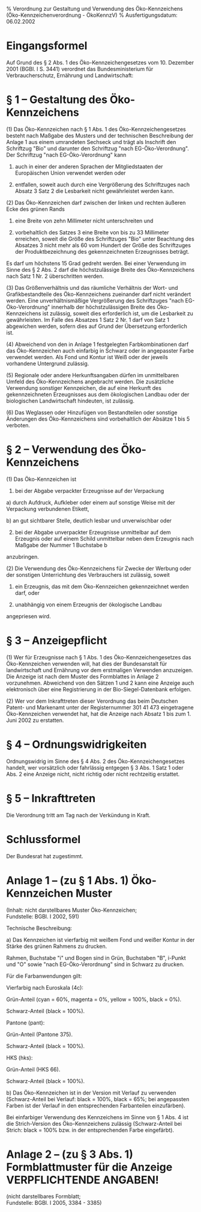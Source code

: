 % Verordnung zur Gestaltung und Verwendung des Öko-Kennzeichens  (Öko-Kennzeichenverordnung - ÖkoKennzV)
% Ausfertigungsdatum: 06.02.2002
 
# Eingangsformel

Auf Grund des § 2 Abs. 1 des Öko-Kennzeichengesetzes vom 10. Dezember 2001 (BGBl. I S. 3441) verordnet das Bundesministerium für Verbraucherschutz, Ernährung und Landwirtschaft:

# § 1 – Gestaltung des Öko-Kennzeichens

(1) Das Öko-Kennzeichen nach § 1 Abs. 1 des Öko-Kennzeichengesetzes besteht nach Maßgabe des Musters und der technischen Beschreibung der Anlage 1 aus einem umrandeten Sechseck und trägt als Inschrift den Schriftzug "Bio" und darunter den Schriftzug "nach EG-Öko-Verordnung". Der Schriftzug "nach EG-Öko-Verordnung" kann

1. auch in einer der anderen Sprachen der Mitgliedstaaten der Europäischen Union verwendet werden oder

2. entfallen, soweit auch durch eine Vergrößerung des Schriftzuges nach Absatz 3 Satz 2 die Lesbarkeit nicht gewährleistet werden kann.

(2) Das Öko-Kennzeichen darf zwischen der linken und rechten äußeren Ecke des grünen Rands

1. eine Breite von zehn Millimeter nicht unterschreiten und

2. vorbehaltlich des Satzes 3 eine Breite von bis zu 33 Millimeter erreichen, soweit die Größe des Schriftzuges "Bio" unter Beachtung des Absatzes 3 nicht mehr als 60 vom Hundert der Größe des Schriftzuges der Produktbezeichnung des gekennzeichneten Erzeugnisses beträgt.

Es darf um höchstens 15 Grad gedreht werden. Bei einer Verwendung im Sinne des § 2 Abs. 2 darf die höchstzulässige Breite des Öko-Kennzeichens nach Satz 1 Nr. 2 überschritten werden.

(3) Das Größenverhältnis und das räumliche Verhältnis der Wort- und Grafikbestandteile des Öko-Kennzeichens zueinander darf nicht verändert werden. Eine unverhältnismäßige Vergrößerung des Schriftzuges "nach EG-Öko-Verordnung" innerhalb der höchstzulässigen Breite des Öko-Kennzeichens ist zulässig, soweit dies erforderlich ist, um die Lesbarkeit zu gewährleisten. Im Falle des Absatzes 1 Satz 2 Nr. 1 darf von Satz 1 abgewichen werden, sofern dies auf Grund der Übersetzung erforderlich ist.

(4) Abweichend von den in Anlage 1 festgelegten Farbkombinationen darf das Öko-Kennzeichen auch einfarbig in Schwarz oder in angepasster Farbe verwendet werden. Als Fond und Kontur ist Weiß oder der jeweils vorhandene Untergrund zulässig.

(5) Regionale oder andere Herkunftsangaben dürfen im unmittelbaren Umfeld des Öko-Kennzeichens angebracht werden. Die zusätzliche Verwendung sonstiger Kennzeichen, die auf eine Herkunft des gekennzeichneten Erzeugnisses aus dem ökologischen Landbau oder der biologischen Landwirtschaft hindeuten, ist zulässig.

(6) Das Weglassen oder Hinzufügen von Bestandteilen oder sonstige Änderungen des Öko-Kennzeichens sind vorbehaltlich der Absätze 1 bis 5 verboten.

# § 2 – Verwendung des Öko-Kennzeichens

(1) Das Öko-Kennzeichen ist

1. bei der Abgabe verpackter Erzeugnisse auf der Verpackung

a) durch Aufdruck, Aufkleber oder einem auf sonstige Weise mit der Verpackung verbundenen Etikett,

b) an gut sichtbarer Stelle, deutlich lesbar und unverwischbar oder

2. bei der Abgabe unverpackter Erzeugnisse unmittelbar auf dem Erzeugnis oder auf einem Schild unmittelbar neben dem Erzeugnis nach Maßgabe der Nummer 1 Buchstabe b

anzubringen.

(2) Die Verwendung des Öko-Kennzeichens für Zwecke der Werbung oder der sonstigen Unterrichtung des Verbrauchers ist zulässig, soweit

1. ein Erzeugnis, das mit dem Öko-Kennzeichen gekennzeichnet werden darf, oder

2. unabhängig von einem Erzeugnis der ökologische Landbau

angepriesen wird.

# § 3 – Anzeigepflicht

(1) Wer für Erzeugnisse nach § 1 Abs. 1 des Öko-Kennzeichengesetzes das Öko-Kennzeichen verwenden will, hat dies der Bundesanstalt für landwirtschaft und Ernährung vor dem erstmaligen Verwenden anzuzeigen. Die Anzeige ist nach dem Muster des Formblattes in Anlage 2 vorzunehmen. Abweichend von den Sätzen 1 und 2 kann eine Anzeige auch elektronisch über eine Registrierung in der Bio-Siegel-Datenbank erfolgen.

(2) Wer vor dem Inkrafttreten dieser Verordnung das beim Deutschen Patent- und Markenamt unter der Registernummer 301 41 473 eingetragene Öko-Kennzeichen verwendet hat, hat die Anzeige nach Absatz 1 bis zum 1. Juni 2002 zu erstatten.

# § 4 – Ordnungswidrigkeiten

Ordnungswidrig im Sinne des § 4 Abs. 2 des Öko-Kennzeichengesetzes handelt, wer vorsätzlich oder fahrlässig entgegen § 3 Abs. 1 Satz 1 oder Abs. 2 eine Anzeige nicht, nicht richtig oder nicht rechtzeitig erstattet.

# § 5 – Inkrafttreten

Die Verordnung tritt am Tag nach der Verkündung in Kraft.

# Schlussformel

Der Bundesrat hat zugestimmt.

# Anlage 1 – (zu § 1 Abs. 1)  Öko-Kennzeichen  Muster

(Inhalt: nicht darstellbares Muster Öko-Kennzeichen;  
Fundstelle: BGBl. I 2002, 591)

  
Technische Beschreibung:

a) Das Kennzeichen ist vierfarbig mit weißem Fond und weißer Kontur in der Stärke des grünen Rahmens zu drucken.

Rahmen, Buchstabe "i" und Bogen sind in Grün, Buchstaben "B", i-Punkt und "O" sowie "nach EG-Öko-Verordnung" sind in Schwarz zu drucken.

Für die Farbanwendungen gilt:

Vierfarbig nach Euroskala (4c):

Grün-Anteil (cyan = 60%, magenta = 0%, yellow = 100%, black = 0%).

Schwarz-Anteil (black = 100%).

Pantone (pant):

Grün-Anteil (Pantone 375).

Schwarz-Anteil (black = 100%).

HKS (hks):

Grün-Anteil (HKS 66).

Schwarz-Anteil (black = 100%).

b) Das Öko-Kennzeichen ist in der Version mit Verlauf zu verwenden (Schwarz-Anteil bei Verlauf: black = 100%, black = 65%; bei angepassten Farben ist der Verlauf in den entsprechenden Farbanteilen einzufärben).

Bei einfarbiger Verwendung des Kennzeichens im Sinne von § 1 Abs. 4 ist die Strich-Version des Öko-Kennzeichens zulässig (Schwarz-Anteil bei Strich: black = 100% bzw. in der entsprechenden Farbe eingefärbt).

# Anlage 2 – (zu § 3 Abs. 1)  Formblattmuster für die Anzeige  VERPFLICHTENDE ANGABEN!

(nicht darstellbares Formblatt;  
Fundstelle: BGBl. I 2005, 3384 - 3385)
